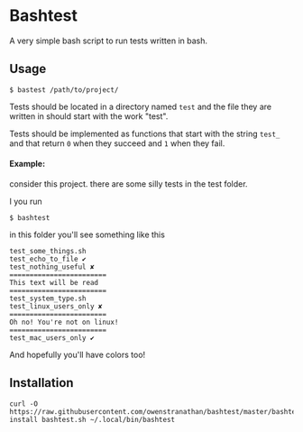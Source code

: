 # Bashtest

A very simple bash script to run tests written in bash.

## Usage

`$ bastest /path/to/project/`

Tests should be located in a directory named `test` and the file they are written in should start with the work "test".

Tests should be implemented as functions that start with the string `test_`
and that return `0` when they succeed and `1` when they fail.

#### Example:

consider this project. there are some silly tests in the test folder.

I you run

`$ bashtest`

in this folder you'll see something like this

```
test_some_things.sh
test_echo_to_file ✔
test_nothing_useful ✘
========================
This text will be read
========================
test_system_type.sh
test_linux_users_only ✘
========================
Oh no! You're not on linux!
========================
test_mac_users_only ✔
```

And hopefully you'll have colors too!


## Installation 

```
curl -O https://raw.githubusercontent.com/owenstranathan/bashtest/master/bashtest.sh
install bashtest.sh ~/.local/bin/bashtest
```